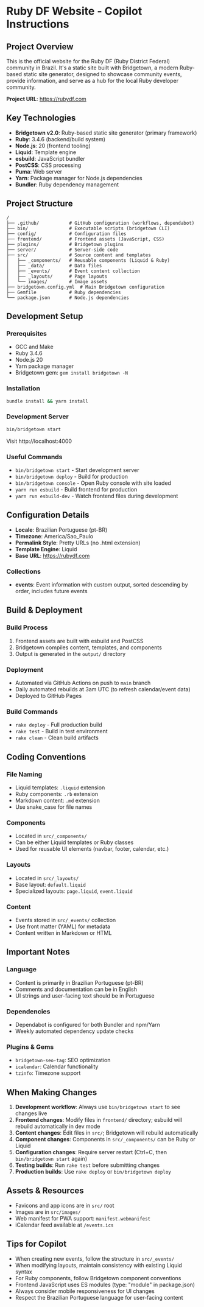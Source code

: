 # Ruby DF Website - Copilot Instructions

## Project Overview

This is the official website for the Ruby DF (Ruby District Federal) community in Brazil. It's a static site built with Bridgetown, a modern Ruby-based static site generator, designed to showcase community events, provide information, and serve as a hub for the local Ruby developer community.

**Project URL**: https://rubydf.com

## Key Technologies

- **Bridgetown v2.0**: Ruby-based static site generator (primary framework)
- **Ruby**: 3.4.6 (backend/build system)
- **Node.js**: 20 (frontend tooling)
- **Liquid**: Template engine
- **esbuild**: JavaScript bundler
- **PostCSS**: CSS processing
- **Puma**: Web server
- **Yarn**: Package manager for Node.js dependencies
- **Bundler**: Ruby dependency management

## Project Structure

```
/
├── .github/           # GitHub configuration (workflows, dependabot)
├── bin/               # Executable scripts (bridgetown CLI)
├── config/            # Configuration files
├── frontend/          # Frontend assets (JavaScript, CSS)
├── plugins/           # Bridgetown plugins
├── server/            # Server-side code
├── src/               # Source content and templates
│   ├── _components/   # Reusable components (Liquid & Ruby)
│   ├── _data/         # Data files
│   ├── _events/       # Event content collection
│   ├── _layouts/      # Page layouts
│   └── images/        # Image assets
├── bridgetown.config.yml  # Main Bridgetown configuration
├── Gemfile            # Ruby dependencies
└── package.json       # Node.js dependencies
```

## Development Setup

### Prerequisites
- GCC and Make
- Ruby 3.4.6
- Node.js 20
- Yarn package manager
- Bridgetown gem: `gem install bridgetown -N`

### Installation
```bash
bundle install && yarn install
```

### Development Server
```bash
bin/bridgetown start
```
Visit http://localhost:4000

### Useful Commands
- `bin/bridgetown start` - Start development server
- `bin/bridgetown deploy` - Build for production
- `bin/bridgetown console` - Open Ruby console with site loaded
- `yarn run esbuild` - Build frontend for production
- `yarn run esbuild-dev` - Watch frontend files during development

## Configuration Details

- **Locale**: Brazilian Portuguese (pt-BR)
- **Timezone**: America/Sao_Paulo
- **Permalink Style**: Pretty URLs (no .html extension)
- **Template Engine**: Liquid
- **Base URL**: https://rubydf.com

### Collections
- **events**: Event information with custom output, sorted descending by order, includes future events

## Build & Deployment

### Build Process
1. Frontend assets are built with esbuild and PostCSS
2. Bridgetown compiles content, templates, and components
3. Output is generated in the `output/` directory

### Deployment
- Automated via GitHub Actions on push to `main` branch
- Daily automated rebuilds at 3am UTC (to refresh calendar/event data)
- Deployed to GitHub Pages

### Build Commands
- `rake deploy` - Full production build
- `rake test` - Build in test environment
- `rake clean` - Clean build artifacts

## Coding Conventions

### File Naming
- Liquid templates: `.liquid` extension
- Ruby components: `.rb` extension
- Markdown content: `.md` extension
- Use snake_case for file names

### Components
- Located in `src/_components/`
- Can be either Liquid templates or Ruby classes
- Used for reusable UI elements (navbar, footer, calendar, etc.)

### Layouts
- Located in `src/_layouts/`
- Base layout: `default.liquid`
- Specialized layouts: `page.liquid`, `event.liquid`

### Content
- Events stored in `src/_events/` collection
- Use front matter (YAML) for metadata
- Content written in Markdown or HTML

## Important Notes

### Language
- Content is primarily in Brazilian Portuguese (pt-BR)
- Comments and documentation can be in English
- UI strings and user-facing text should be in Portuguese

### Dependencies
- Dependabot is configured for both Bundler and npm/Yarn
- Weekly automated dependency update checks

### Plugins & Gems
- `bridgetown-seo-tag`: SEO optimization
- `icalendar`: Calendar functionality
- `tzinfo`: Timezone support

## When Making Changes

1. **Development workflow**: Always use `bin/bridgetown start` to see changes live
2. **Frontend changes**: Modify files in `frontend/` directory; esbuild will rebuild automatically in dev mode
3. **Content changes**: Edit files in `src/`; Bridgetown will rebuild automatically
4. **Component changes**: Components in `src/_components/` can be Ruby or Liquid
5. **Configuration changes**: Require server restart (Ctrl+C, then `bin/bridgetown start` again)
6. **Testing builds**: Run `rake test` before submitting changes
7. **Production builds**: Use `rake deploy` or `bin/bridgetown deploy`

## Assets & Resources

- Favicons and app icons are in `src/` root
- Images are in `src/images/`
- Web manifest for PWA support: `manifest.webmanifest`
- iCalendar feed available at `/events.ics`

## Tips for Copilot

- When creating new events, follow the structure in `src/_events/`
- When modifying layouts, maintain consistency with existing Liquid syntax
- For Ruby components, follow Bridgetown component conventions
- Frontend JavaScript uses ES modules (type: "module" in package.json)
- Always consider mobile responsiveness for UI changes
- Respect the Brazilian Portuguese language for user-facing content
